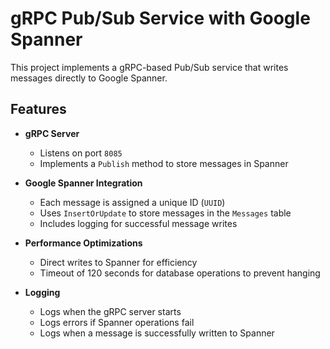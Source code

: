 # gRPC Pub/Sub Service with Google Spanner

This project implements a gRPC-based Pub/Sub service that writes messages directly to Google Spanner.

## Features

- **gRPC Server**
  - Listens on port `8085`
  - Implements a `Publish` method to store messages in Spanner

- **Google Spanner Integration**
  - Each message is assigned a unique ID (`UUID`)
  - Uses `InsertOrUpdate` to store messages in the `Messages` table
  - Includes logging for successful message writes

- **Performance Optimizations**
  - Direct writes to Spanner for efficiency
  - Timeout of 120 seconds for database operations to prevent hanging

- **Logging**
  - Logs when the gRPC server starts
  - Logs errors if Spanner operations fail
  - Logs when a message is successfully written to Spanner
